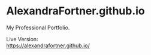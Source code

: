 # AlexandraFortner.github.io
My Professional Portfolio.

Live Version:<br>
https://alexandrafortner.github.io/
